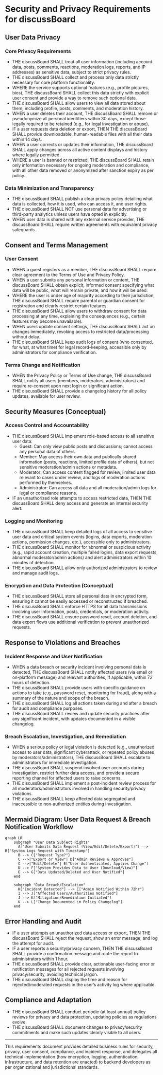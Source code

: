 # Security and Privacy Requirements for discussBoard

## User Data Privacy

### Core Privacy Requirements
- THE discussBoard SHALL treat all user information (including account data, posts, comments, reactions, moderation logs, reports, and IP addresses) as sensitive data, subject to strict privacy rules.
- THE discussBoard SHALL collect and process only data strictly necessary for core platform functionality.
- WHERE the service supports optional features (e.g., profile pictures, bios), THE discussBoard SHALL collect this data strictly with explicit user consent and provide a way to remove such optional data.
- THE discussBoard SHALL allow users to view all data stored about them, including profile, posts, comments, and moderation history.
- WHEN a user deletes their account, THE discussBoard SHALL remove or pseudonymize all personal identifiers within 30 days, except those legally required to be retained (e.g., for legal investigation or abuse).
- IF a user requests data deletion or export, THEN THE discussBoard SHALL provide downloadable, human-readable files with all their data within 14 days.
- WHEN a user corrects or updates their information, THE discussBoard SHALL apply changes across all active content displays and history where legally permitted.
- WHERE a user is banned or restricted, THE discussBoard SHALL retain only information necessary for ongoing moderation and compliance, with all other data removed or anonymized after sanction expiry as per policy.

### Data Minimization and Transparency
- THE discussBoard SHALL publish a clear privacy policy detailing what data is collected, how it is used, who can access it, and user rights.
- THE discussBoard SHALL NOT use personal data for advertising or third-party analytics unless users have opted in explicitly.
- WHEN user data is shared with any external service provider, THE discussBoard SHALL require written agreements with equivalent privacy safeguards.

## Consent and Terms Management

### User Consent
- WHEN a guest registers as a member, THE discussBoard SHALL require clear agreement to the Terms of Use and Privacy Policy.
- WHEN a user submits any personal information or content, THE discussBoard SHALL obtain explicit, informed consent specifying what data will be public, what will remain private, and how it will be used.
- WHERE the user is under age of majority according to their jurisdiction, THE discussBoard SHALL require parental or guardian consent for registration and clearly restrict certain features.
- THE discussBoard SHALL allow users to withdraw consent for data processing at any time, explaining the consequences (e.g., certain features may become unavailable).
- WHEN users update consent settings, THE discussBoard SHALL act on changes immediately, revoking access to restricted data/processing without delay.
- THE discussBoard SHALL keep audit logs of consent (who consented, for what, at what time) for legal record-keeping, accessible only by administrators for compliance verification.

### Terms Change and Notification
- WHEN the Privacy Policy or Terms of Use change, THE discussBoard SHALL notify all users (members, moderators, administrators) and require re-consent upon next login or significant action.
- THE discussBoard SHALL provide a changelog history for all policy updates, available for user review.

## Security Measures (Conceptual)

### Access Control and Accountability
- THE discussBoard SHALL implement role-based access to all sensitive user data:
  - Guest: Can only view public posts and discussions; cannot access any personal data of others.
  - Member: May access their own data and publically shared information (posts, reactions, limited profile data of others), but not sensitive moderation/admin actions or metadata.
  - Moderator: Can access content flagged for review, limited user data relevant to cases under review, and logs of moderation actions performed by themselves.
  - Administrator: Can access all data and all moderation/admin logs for legal or compliance reasons.
- IF an unauthorized role attempts to access restricted data, THEN THE discussBoard SHALL deny access and generate an internal security alert.

### Logging and Monitoring
- THE discussBoard SHALL keep detailed logs of all access to sensitive user data and critical system events (logins, data exports, moderation actions, permission changes, etc.), accessible only to administrators.
- THE discussBoard SHALL monitor for abnormal or suspicious activity (e.g., rapid account creation, multiple failed logins, data export requests, abnormal moderator/admin actions) and alert administrators within 10 minutes of detection.
- THE discussBoard SHALL allow only authorized administrators to review and manage audit logs.

### Encryption and Data Protection (Conceptual)
- THE discussBoard SHALL store all personal data in encrypted form, ensuring it cannot be easily accessed or reconstructed if breached.
- THE discussBoard SHALL enforce HTTPS for all data transmissions involving user information, posts, credentials, or moderation activity.
- THE discussBoard SHALL ensure password reset, account deletion, and data export flows use additional verification to prevent unauthorized requests.

## Response to Violations and Breaches

### Incident Response and User Notification
- WHEN a data breach or security incident involving personal data is detected, THE discussBoard SHALL notify affected users (via email or on-platform message) and relevant authorities, if applicable, within 72 hours of detection.
- THE discussBoard SHALL provide users with specific guidance on actions to take (e.g., password reset, monitoring for fraud), along with a summary of the nature and scope of the breach.
- THE discussBoard SHALL log all actions taken during and after a breach for audit and compliance purposes.
- THE discussBoard SHALL review and update security practices after any significant incident, with updates documented in a visible changelog.

### Breach Escalation, Investigation, and Remediation
- WHEN a serious policy or legal violation is detected (e.g., unauthorized access to user data, significant cyberattack, or repeated policy abuses by moderators/administrators), THE discussBoard SHALL escalate to administrators for immediate investigation.
- THE discussBoard SHALL suspend involved user accounts during investigation, restrict further data access, and provide a secure reporting channel for affected users to raise concerns.
- THE discussBoard SHALL implement a post-incident review process for all moderators/administrators involved in handling security/privacy violations.
- THE discussBoard SHALL keep affected data segregated and inaccessible to non-authorized entities during investigation.

## Mermaid Diagram: User Data Request & Breach Notification Workflow

```mermaid
graph LR
    subgraph "User Data Subject Rights"
      A["User Submits Data Request (View/Edit/Delete/Export)"] --> B["System Logs Request with Timestamp"]
      B --> C{"Request Type?"}
      C -->|"Export or View"| D["Admin Reviews & Approves"]
      C -->|"Edit/Delete"| E["User Authenticated, Applies Change"]
      D --> F["System Provides Data to User (Download/View)"]
      E --> G["Data Updated/Deleted and User Notified"]
    end
    
    subgraph "Data Breach/Escalation"
      H["Incident Detected"] --> I["Admin Notified Within 72hr"]
      I --> J["Affected Users/Authorities Notified"]
      J --> K["Mitigation/Remediation Initiated"]
      K --> L["Change Documented in Policy Changelog"]
    end
```

## Error Handling and Audit
- IF a user attempts an unauthorized data access or export, THEN THE discussBoard SHALL reject the request, show an error message, and log the attempt for audit.
- IF a user reports a security/privacy concern, THEN THE discussBoard SHALL provide a confirmation message and route the report to administrators within 1 hour.
- THE discussBoard SHALL provide clear, actionable user-facing error or notification messages for all rejected requests involving privacy/security, avoiding technical jargon.
- THE discussBoard SHALL display the time and reason for rejected/moderated requests in the user’s activity log where applicable.

## Compliance and Adaptation
- THE discussBoard SHALL conduct periodic (at least annual) policy reviews for privacy and data protection, updating policies as regulations evolve.
- THE discussBoard SHALL document changes to privacy/security commitments and make such updates clearly visible to all users.

---

This requirements document provides detailed business rules for security, privacy, user consent, compliance, and incident response, and delegates all technical implementation (how encryption, logging, authentication, infrastructure, and data retention are enacted) to backend developers as per organizational and jurisdictional standards.

